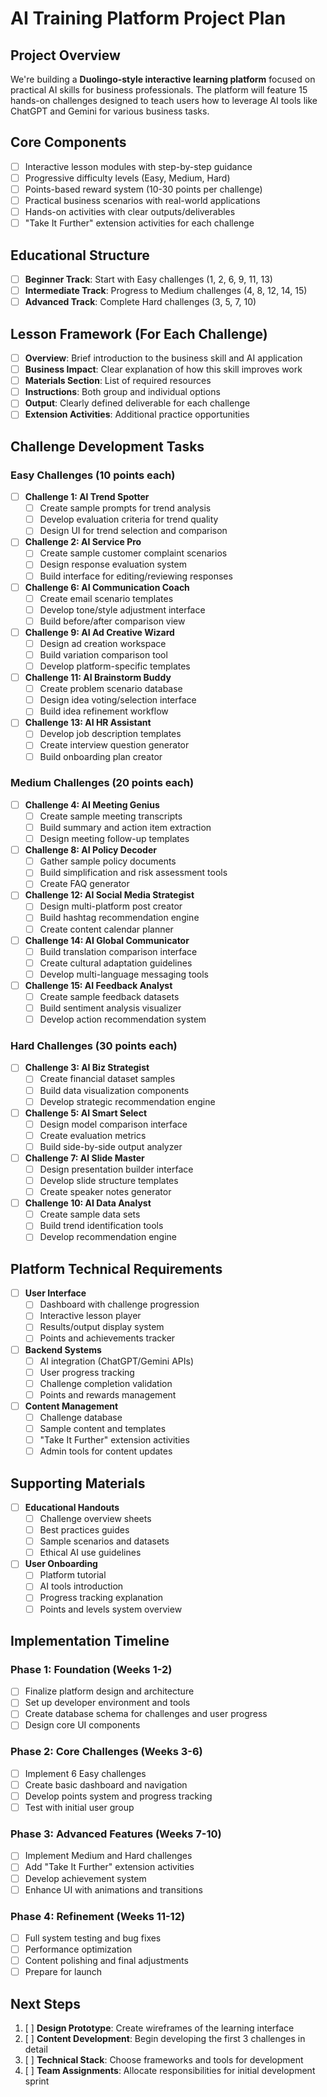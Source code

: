 # AI Training Platform Project Plan

## Project Overview

We're building a **Duolingo-style interactive learning platform** focused on practical AI skills for business professionals. The platform will feature 15 hands-on challenges designed to teach users how to leverage AI tools like ChatGPT and Gemini for various business tasks.

## Core Components

- [ ] Interactive lesson modules with step-by-step guidance
- [ ] Progressive difficulty levels (Easy, Medium, Hard)
- [ ] Points-based reward system (10-30 points per challenge)
- [ ] Practical business scenarios with real-world applications
- [ ] Hands-on activities with clear outputs/deliverables
- [ ] "Take It Further" extension activities for each challenge

## Educational Structure

- [ ] **Beginner Track**: Start with Easy challenges (1, 2, 6, 9, 11, 13)
- [ ] **Intermediate Track**: Progress to Medium challenges (4, 8, 12, 14, 15)
- [ ] **Advanced Track**: Complete Hard challenges (3, 5, 7, 10)

## Lesson Framework (For Each Challenge)

- [ ] **Overview**: Brief introduction to the business skill and AI application
- [ ] **Business Impact**: Clear explanation of how this skill improves work
- [ ] **Materials Section**: List of required resources
- [ ] **Instructions**: Both group and individual options
- [ ] **Output**: Clearly defined deliverable for each challenge
- [ ] **Extension Activities**: Additional practice opportunities

## Challenge Development Tasks

### Easy Challenges (10 points each)
- [ ] **Challenge 1: AI Trend Spotter**
  - [ ] Create sample prompts for trend analysis
  - [ ] Develop evaluation criteria for trend quality
  - [ ] Design UI for trend selection and comparison

- [ ] **Challenge 2: AI Service Pro**
  - [ ] Create sample customer complaint scenarios
  - [ ] Design response evaluation system
  - [ ] Build interface for editing/reviewing responses

- [ ] **Challenge 6: AI Communication Coach**
  - [ ] Create email scenario templates
  - [ ] Develop tone/style adjustment interface
  - [ ] Build before/after comparison view

- [ ] **Challenge 9: AI Ad Creative Wizard**
  - [ ] Design ad creation workspace
  - [ ] Build variation comparison tool
  - [ ] Develop platform-specific templates

- [ ] **Challenge 11: AI Brainstorm Buddy**
  - [ ] Create problem scenario database
  - [ ] Design idea voting/selection interface
  - [ ] Build idea refinement workflow

- [ ] **Challenge 13: AI HR Assistant**
  - [ ] Develop job description templates
  - [ ] Create interview question generator
  - [ ] Build onboarding plan creator

### Medium Challenges (20 points each)
- [ ] **Challenge 4: AI Meeting Genius**
  - [ ] Create sample meeting transcripts
  - [ ] Build summary and action item extraction
  - [ ] Design meeting follow-up templates

- [ ] **Challenge 8: AI Policy Decoder**
  - [ ] Gather sample policy documents
  - [ ] Build simplification and risk assessment tools
  - [ ] Create FAQ generator

- [ ] **Challenge 12: AI Social Media Strategist**
  - [ ] Design multi-platform post creator
  - [ ] Build hashtag recommendation engine
  - [ ] Create content calendar planner

- [ ] **Challenge 14: AI Global Communicator**
  - [ ] Build translation comparison interface
  - [ ] Create cultural adaptation guidelines
  - [ ] Develop multi-language messaging tools

- [ ] **Challenge 15: AI Feedback Analyst**
  - [ ] Create sample feedback datasets
  - [ ] Build sentiment analysis visualizer
  - [ ] Develop action recommendation system

### Hard Challenges (30 points each)
- [ ] **Challenge 3: AI Biz Strategist**
  - [ ] Create financial dataset samples
  - [ ] Build data visualization components
  - [ ] Develop strategic recommendation engine

- [ ] **Challenge 5: AI Smart Select**
  - [ ] Design model comparison interface
  - [ ] Create evaluation metrics
  - [ ] Build side-by-side output analyzer

- [ ] **Challenge 7: AI Slide Master**
  - [ ] Design presentation builder interface
  - [ ] Develop slide structure templates
  - [ ] Create speaker notes generator

- [ ] **Challenge 10: AI Data Analyst**
  - [ ] Create sample data sets
  - [ ] Build trend identification tools
  - [ ] Develop recommendation engine

## Platform Technical Requirements

- [ ] **User Interface**
  - [ ] Dashboard with challenge progression
  - [ ] Interactive lesson player
  - [ ] Results/output display system
  - [ ] Points and achievements tracker

- [ ] **Backend Systems**
  - [ ] AI integration (ChatGPT/Gemini APIs)
  - [ ] User progress tracking
  - [ ] Challenge completion validation
  - [ ] Points and rewards management

- [ ] **Content Management**
  - [ ] Challenge database
  - [ ] Sample content and templates
  - [ ] "Take It Further" extension activities
  - [ ] Admin tools for content updates

## Supporting Materials

- [ ] **Educational Handouts**
  - [ ] Challenge overview sheets
  - [ ] Best practices guides
  - [ ] Sample scenarios and datasets
  - [ ] Ethical AI use guidelines

- [ ] **User Onboarding**
  - [ ] Platform tutorial
  - [ ] AI tools introduction
  - [ ] Progress tracking explanation
  - [ ] Points and levels system overview

## Implementation Timeline

### Phase 1: Foundation (Weeks 1-2)
- [ ] Finalize platform design and architecture
- [ ] Set up developer environment and tools
- [ ] Create database schema for challenges and user progress
- [ ] Design core UI components

### Phase 2: Core Challenges (Weeks 3-6)
- [ ] Implement 6 Easy challenges
- [ ] Create basic dashboard and navigation
- [ ] Develop points system and progress tracking
- [ ] Test with initial user group

### Phase 3: Advanced Features (Weeks 7-10)
- [ ] Implement Medium and Hard challenges
- [ ] Add "Take It Further" extension activities
- [ ] Develop achievement system
- [ ] Enhance UI with animations and transitions

### Phase 4: Refinement (Weeks 11-12)
- [ ] Full system testing and bug fixes
- [ ] Performance optimization
- [ ] Content polishing and final adjustments
- [ ] Prepare for launch

## Next Steps

1. [ ] **Design Prototype**: Create wireframes of the learning interface
2. [ ] **Content Development**: Begin developing the first 3 challenges in detail
3. [ ] **Technical Stack**: Choose frameworks and tools for development
4. [ ] **Team Assignments**: Allocate responsibilities for initial development sprint 